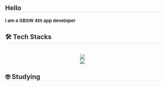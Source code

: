 <div style="text-align: left;"> 
    <h2 style="border-bottom: 1px solid #d8dee4; color: #282d33;"> Hello </h2>  
    <div style="font-weight: 700; font-size: 15px; text-align: left; color: #282d33;"> I am a GBSW 4th app developer </div> 
    </div>
<div style="text-align: left;">
    <h2 style="border-bottom: 1px solid #d8dee4; color: #282d33;"> 🛠️ Tech Stacks </h2> <br> 
    <div  align= "center">
      <img src="https://img.shields.io/badge/Unity-000000?style=for-the-badge&logo=Unity&logoColor=white">
    </div>
    <div  align= "center">
      <img src="https://img.shields.io/badge/Flutter-000000?style=for-the-badge&logo=Flutter&logoColor=white">
    </div>
</div>
<div style="text-align: left;">
    <h2 style="border-bottom: 1px solid #d8dee4; color: #282d33;"> 🤓 Studying </h2> <br> 
    <div  align= "center">
    </div>
</div>
    
